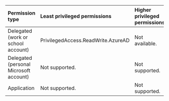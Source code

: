 |Permission type|Least privileged permissions|Higher privileged permissions|
|:---|:---|:---|
|Delegated (work or school account)|PrivilegedAccess.ReadWrite.AzureAD|Not available.|
|Delegated (personal Microsoft account)|Not supported.|Not supported.|
|Application|Not supported.|Not supported.|